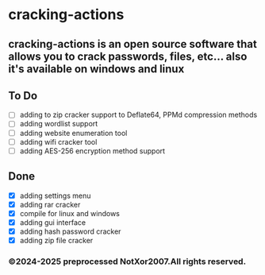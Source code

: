 # cracking-actions
## cracking-actions is an open source software that allows you to crack passwords, files, etc... also it's available on windows and linux
## To Do

- [ ] adding to zip cracker support to Deflate64, PPMd compression methods
- [ ] adding wordlist support
- [ ] adding website enumeration tool
- [ ] adding wifi cracker tool
- [ ] adding AES-256 encryption method support

## Done
- [x] adding settings menu
- [x] adding rar cracker
- [x] compile for linux and windows
- [x] adding gui interface
- [x] adding hash password cracker
- [x] adding zip file cracker
### ©2024-2025 preprocessed NotXor2007.All rights reserved.
